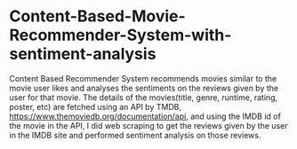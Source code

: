 # Content-Based-Movie-Recommender-System-with-sentiment-analysis
Content Based Recommender System recommends movies similar to the movie user likes and analyses the sentiments on the reviews given by the user for that movie.  The details of the movies(title, genre, runtime, rating, poster, etc) are fetched using an API by TMDB, https://www.themoviedb.org/documentation/api, and using the IMDB id of the movie in the API, I did web scraping to get the reviews given by the user in the IMDB site and performed sentiment analysis on those reviews.
